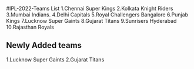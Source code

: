 #IPL-2022-Teams List
1.Chennai Super Kings
2.Kolkata Knight Riders
3.Mumbai Indians.
4.Delhi Capitals
5.Royal Challengers Bangalore
6.Punjab Kings
7.Lucknow Super Gaints
8.Gujarat Titans
9.Sunrisers Hyderabad
10.Rajasthan Royals
## Newly Added teams
1.Lucknow Super Gaints
2.Gujarat Titans
